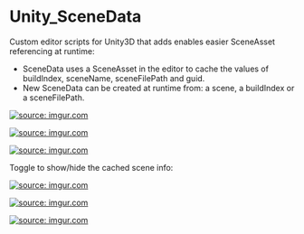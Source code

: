 # Unity_SceneData

Custom editor scripts for Unity3D that adds enables easier SceneAsset referencing at runtime:

- SceneData uses a SceneAsset in the editor to cache the values of buildIndex, sceneName, sceneFilePath and guid.
- New SceneData can be created at runtime from: a scene, a buildIndex or a sceneFilePath.

<a href="https://imgur.com/Mm2c5Ee.png"><img src="https://imgur.com/Mm2c5Ee.png" title="source: imgur.com" /></a>

<a href="https://imgur.com/W929bDF.png"><img src="https://imgur.com/W929bDF.png" title="source: imgur.com" /></a>

<a href="https://imgur.com/IL8ktJi.png"><img src="https://imgur.com/IL8ktJi.png" title="source: imgur.com" /></a>

Toggle to show/hide the cached scene info:

<a href="https://imgur.com/LAsOiZE.png"><img src="https://imgur.com/LAsOiZE.png" title="source: imgur.com" /></a>

<a href="https://imgur.com/mdAY0Mh.png"><img src="https://imgur.com/mdAY0Mh.png" title="source: imgur.com" /></a>

<a href="https://imgur.com/W1x1QyX.png"><img src="https://imgur.com/W1x1QyX.png" title="source: imgur.com" /></a>
